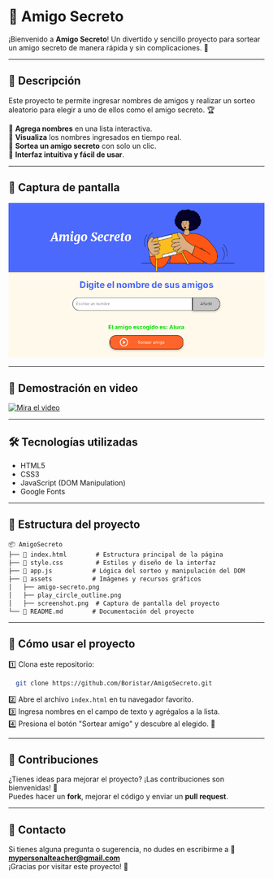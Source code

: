 # 🎁 Amigo Secreto

¡Bienvenido a **Amigo Secreto**! Un divertido y sencillo proyecto para sortear un amigo secreto de manera rápida y sin complicaciones. 🎉

---

## 📜 Descripción

Este proyecto te permite ingresar nombres de amigos y realizar un sorteo aleatorio para elegir a uno de ellos como el amigo secreto. 🏆

🔹 **Agrega nombres** en una lista interactiva.  
🔹 **Visualiza** los nombres ingresados en tiempo real.  
🔹 **Sortea un amigo secreto** con solo un clic.  
🔹 **Interfaz intuitiva y fácil de usar**.  

---

## 🚀 Captura de pantalla

![Captura de pantalla del proyecto](assets/screenshot.png)

---

## 🎥 Demostración en video

[![Mira el video](https://img.youtube.com/vi/VIDEO_ID/maxresdefault.jpg)](https://www.youtube.com/watch?v=VIDEO_ID)

---

## 🛠️ Tecnologías utilizadas

- HTML5
- CSS3
- JavaScript (DOM Manipulation)
- Google Fonts

---

## 📂 Estructura del proyecto

```
📦 AmigoSecreto
├── 📄 index.html        # Estructura principal de la página
├── 🎨 style.css         # Estilos y diseño de la interfaz
├── 🚀 app.js           # Lógica del sorteo y manipulación del DOM
├── 📂 assets           # Imágenes y recursos gráficos
│   ├── amigo-secreto.png
│   ├── play_circle_outline.png
│   ├── screenshot.png  # Captura de pantalla del proyecto
└── 📄 README.md        # Documentación del proyecto
```

---

## 🎯 Cómo usar el proyecto

1️⃣ Clona este repositorio:
```sh
  git clone https://github.com/Boristar/AmigoSecreto.git
```

2️⃣ Abre el archivo `index.html` en tu navegador favorito.  
3️⃣ Ingresa nombres en el campo de texto y agrégalos a la lista.  
4️⃣ Presiona el botón "Sortear amigo" y descubre al elegido. 🎲

---

## 📢 Contribuciones

¿Tienes ideas para mejorar el proyecto? ¡Las contribuciones son bienvenidas! 🎊  
Puedes hacer un **fork**, mejorar el código y enviar un **pull request**.

---

## 📧 Contacto

Si tienes alguna pregunta o sugerencia, no dudes en escribirme a 📩 **mypersonalteacher@gmail.com**  
¡Gracias por visitar este proyecto! 💖
